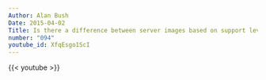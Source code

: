 ```yaml
---
Author: Alan Bush
Date: 2015-04-02
Title: Is there a difference between server images based on support level?
number: "094"
youtube_id: XfqEsgo1ScI
---
```


{{< youtube >}}
